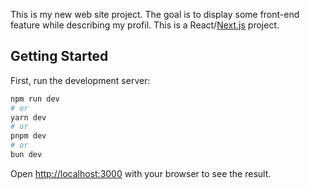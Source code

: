 This is my new web site project. The goal is to display some front-end feature while describing my profil. 
This is a React/[Next.js](https://nextjs.org/) project. 

## Getting Started

First, run the development server:

```bash
npm run dev
# or
yarn dev
# or
pnpm dev
# or
bun dev
```

Open [http://localhost:3000](http://localhost:3000) with your browser to see the result.
